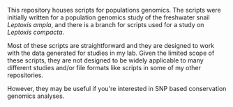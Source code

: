 This repository houses scripts for populations genomics. The scripts were initially written for a population genomics study of the freshwater snail <i>Leptoxis ampla</i>, and there is a branch for scripts used for a study on <i>Leptoxis compacta</i>. 

Most of these scripts are straightforward and they are designed to work with the data generated for studies in my lab. Given the limited scope of these scripts, they are not designed to be widely applicable to many different studies and/or file formats like scripts in some of my other repositories. 

However, they may be useful if you're interested in SNP based conservation genomics analyses.

